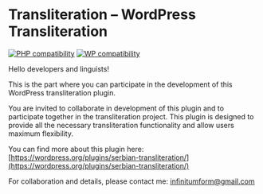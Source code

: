 Transliteration – WordPress Transliteration
========

[![PHP compatibility](https://plugintests.com/plugins/wporg/serbian-transliteration/php-badge.svg)](https://plugintests.com/plugins/wporg/serbian-transliteration/latest) [![WP compatibility](https://plugintests.com/plugins/wporg/serbian-transliteration/wp-badge.svg)](https://plugintests.com/plugins/wporg/serbian-transliteration/latest)

Hello developers and linguists!

This is the part where you can participate in the development of this WordPress transliteration plugin.

You are invited to collaborate in development of this plugin and to participate together in the transliteration project. This plugin is designed to provide all the necessary transliteration functionality and allow users maximum flexibility.

You can find more about this plugin here: [https://wordpress.org/plugins/serbian-transliteration/](https://wordpress.org/plugins/serbian-transliteration/)

For collaboration and details, please contact me: infinitumform@gmail.com
